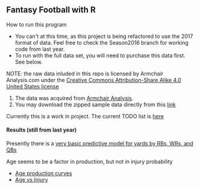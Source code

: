 ## Fantasy Football with R

How to run this program
- You can't at this time, as this project is being refactored to use the 2017 format of data.  Feel free to check the Season2016 branch for working code from last year.
- To run with the full data set, you will need to purchase this data first.  See below.

NOTE: the raw data inluded in this repo is licensed by Armchair Analysis.com under the [Creative Commons Attribution-Share Alike 4.0 United States license](http://creativecommons.org/licenses/by-nc-sa/4.0/)

1. The data was acquired from [Armchair Analysis](http://armchairanalysis.com/index.php).
2. You may download the zipped sample data directly from this [link](http://armchairanalysis.com/nfl_sample_data_2016.zip)

Currently this is a work in project.  The current TODO list is [here](https://github.com/KarlWenzel/Fantasy-Football/issues)

#### Results (still from last year)

Presently there is a [very basic predictive model for yards by RBs, WRs, and QBs](reports/Base-Prediction-Confidence.md)

Age seems to be a factor in production, but not in injury probability
- [Age production curves](reports/Age-Production-Curve.md)
- [Age vs Injury](reports/Age-vs-Injury.md)